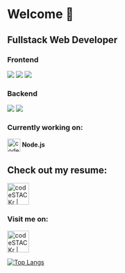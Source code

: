 # Welcome :wave:
## Fullstack Web Developer

### Frontend
![](https://img.shields.io/badge/HTML5%26CSS3-brightgreen) ![](https://img.shields.io/badge/-JavaScript-green) ![](https://img.shields.io/badge/-React.js-lightgrey)

### Backend
![](https://img.shields.io/badge/-.NET%20Core-blueviolet) ![](https://img.shields.io/badge/-Firebase-orange)

### Currently working on: 
<img align="center" alt="codeSTACKr | Working" width="30px" src="https://www.flaticon.com/svg/vstatic/svg/1005/1005141.svg?token=exp=1614272138~hmac=1b6615efc4397033c38d53acd257dc58" /> <b>Node.js</b>

## Check out my resume:
[<img align="center" alt="codeSTACKr | Resume" width="50px" src="https://external-content.duckduckgo.com/iu/?u=https%3A%2F%2Fresume-evolution.com%2Fwp-content%2Fuploads%2F2016%2F04%2FResume-Icon.png&f=1&nofb=1" />][resume]

[resume]:https://kristina-11.github.io/Resume/

### Visit me on:
[<img align="center" alt="codeSTACKr | LinkedIn" width="50px" src="https://external-content.duckduckgo.com/iu/?u=https%3A%2F%2Fcdn.freebiesupply.com%2Flogos%2Flarge%2F2x%2Flinkedin-icon-logo-png-transparent.png&f=1&nofb=1" />][linkedin]

[linkedin]:https://www.linkedin.com/in/kristina91jovanovic11/

[![Top Langs](https://github-readme-stats.vercel.app/api/top-langs/?username=Kristina-11&layout=compact&theme=vue)](https://github.com/anuraghazra/github-readme-stats)
